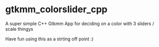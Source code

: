 # gtkmm_colorslider_cpp

A super simple C++ Gtkmm App for deciding on a color with 3 sliders / scale thingys

Have fun using this as a strting off point :)
